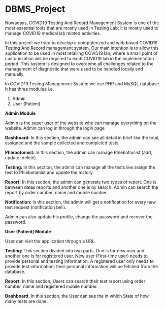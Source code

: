 # DBMS_Project
<p>Nowadays, COVID19 Testing And Record Management System is one of the most essential tools that are mostly used in Testing Lab; it is mostly used to manage COVID19 medical lab related activities.</p>
<p>In this project we tried to develop a computerized and web based COVID19 Testing And Record management system. Our main intention is to allow this application to be used in most retailing COVID19 lab, where a small point of customization will be required to each COVID19 lab in the implementation period. This system is designed to overcome all challenges related to the management of diagnostic that were used to be handled locally and manually.</p>

In COVID19 Testing Management System we use PHP and MySQL database. It has three modules i.e.
1. Admin
2. User (Patient) 

<strong>Admin Module</strong> 
<p>Admin is the super user of the website who can manage everything on the website. Admin can log in through the login page </p>
<p><strong>Dashboard:</strong> In this section, the admin can see all detail in brief like the total, assigned and the sample collected and completed tests. </p>
<p><strong>Phlebotomist:</strong> In this section, the admin can manage Phlebotomist (add, update, delete).</p>
<p><strong>Testing:</strong> In this section, the admin can manage all the tests like assign the test to Phlebotomist and update the history. </p>
<p><strong>Report:</strong> In this section, the admin can generate two types of report. One is between dates reports and another one is by search. Admin can search the report by order number, name and mobile number. </p>
<p><strong>Notification:</strong> In this section, the admin will get a notification for every new test request (notification bell).</p>
<p>Admin can also update his profile, change the password and recover the password. </p>

<strong>User (Patient) Module</strong> 
<p>User can visit the application through a URL. </p>
<p><strong>Testing:</strong> This section divided into two parts. One is for new user and another one is for registered user. New user (First-time user) needs to provide personal and testing Information. A registered user only needs to provide test information; their personal information will be fetched from the database. </p>
<p><strong>Report:</strong> In this section, Users can search their test report using order number, name and registered mobile number. </p>
<p><strong>Dashboard:</strong> In this section, the User can see the in which State of how many tests are done.</p>
